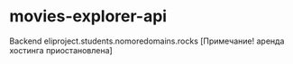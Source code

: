 # movies-explorer-api

Backend eliproject.students.nomoredomains.rocks
[Примечание! аренда хостинга приостановлена]
